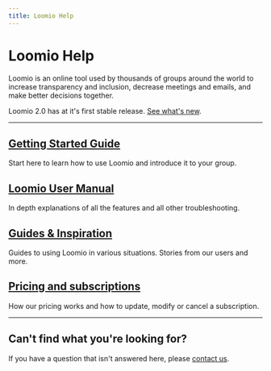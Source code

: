 ```yaml
---
title: Loomio Help
---
```

# Loomio Help

<div class="subtitle"><p>Loomio is an online tool used by thousands of groups around the world to increase transparency and inclusion, decrease meetings and emails, and make better decisions together.</p><p>Loomio 2.0 has at it's first stable release. <a href="/en/user_manual/whats_new_loomio_2">See what's new</a>.</p></div>

***

## [Getting Started Guide](user_manual/getting_started)
Start here to learn how to use Loomio and introduce it to your group.

## [Loomio User Manual](user_manual)
In depth explanations of all the features and all other troubleshooting.

## [Guides & Inspiration](guides)
Guides to using Loomio in various situations. Stories from our users and more.

## [Pricing and subscriptions](subscriptions)
How our pricing works and how to update, modify or cancel a subscription.

***

## Can't find what you're looking for?

If you have a question that isn't answered here, please [contact us](https://www.loomio.org/contact).
